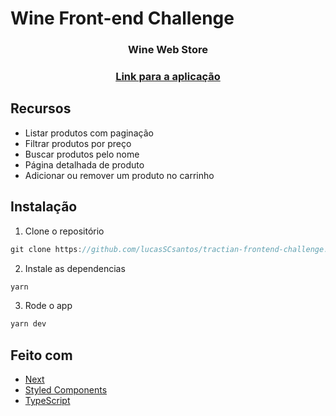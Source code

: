 # Wine Front-end Challenge

###  <p align="center">Wine Web Store</p>

###  <p align="center">[Link para a aplicação](https://wine-frontend-challenge.vercel.app/)</p>

## Recursos

- Listar produtos com paginação
- Filtrar produtos por preço
- Buscar produtos pelo nome
- Página detalhada de produto
- Adicionar ou remover um produto no carrinho

## Instalação

1. Clone o repositório

```javascript
git clone https://github.com/lucasSCsantos/tractian-frontend-challenge.git
```

2. Instale as dependencias

```javascript
yarn
```

3. Rode o app

```javascript
yarn dev
```

## Feito com

- [Next](https://pt-br.reactjs.org/)
- [Styled Components](https://reactrouter.com/)
- [TypeScript](https://ant.design/)
